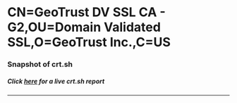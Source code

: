 # CN=GeoTrust DV SSL CA - G2,OU=Domain Validated SSL,O=GeoTrust Inc.,C=US
### Snapshot of crt.sh
##### Click [here](https://crt.sh/?q=Serial_10340C234B51E244A7B6FD4EDFB375D2) for a live crt.sh report

---
